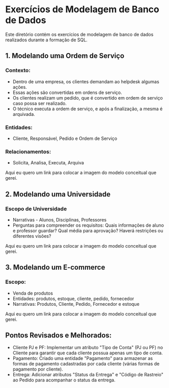 # Exercícios de Modelagem de Banco de Dados

Este diretório contém os exercícios de modelagem de banco de dados realizados durante a formação de SQL.

## 1. Modelando uma Ordem de Serviço

### Contexto:
- Dentro de uma empresa, os clientes demandam ao helpdesk algumas ações.
- Essas ações são convertidas em ordens de serviço.
- Os clientes realizam um pedido, que é convertido em ordem de serviço caso possa ser realizado.
- O técnico executa a ordem de serviço, e após a finalização, a mesma é arquivada.

### Entidades:
- Cliente, Responsável, Pedido e Ordem de Serviço

### Relacionamentos:
- Solicita, Analisa, Executa, Arquiva

Aqui eu quero um link para colocar a imagem do modelo conceitual que gerei.

## 2. Modelando uma Universidade

### Escopo de Universidade
- Narrativas - Alunos, Disciplinas, Professores
- Perguntas para compreender os requisitos: Quais informações de aluno e professor guardar? Qual média para aprovação? Haverá restrições ou diferentes visões?

Aqui eu quero um link para colocar a imagem do modelo conceitual que gerei.

## 3. Modelando um E-commerce

### Escopo:
- Venda de produtos
- Entidades: produtos, estoque, cliente, pedido, fornecedor
- Narrativas: Produtos, Cliente, Pedido, Fornecedor e estoque

Aqui eu quero um link para colocar a imagem do modelo conceitual que gerei.

## Pontos Revisados e Melhorados:

- Cliente PJ e PF: Implementar um atributo "Tipo de Conta" (PJ ou PF) no Cliente para garantir que cada cliente possua apenas um tipo de conta.
- Pagamento: Criado uma entidade "Pagamento" para armazenar as formas de pagamento cadastradas por cada cliente (várias formas de pagamento por cliente).
- Entrega: Adicionar atributos "Status da Entrega" e "Código de Rastreio" ao Pedido para acompanhar o status da entrega.
